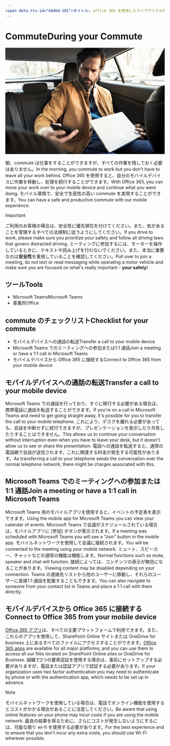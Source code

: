 ```yaml
---
<span data-ttu-id="44d6d-101">タイトル: office 365 を使用したライフサイクルの Commute 説明: 「office 365 の作成者と一緒にすぐに使用できるようになるクイックステップ: {github-id} # karuanag: {} # karuanag ms. date: {@date} # 02/01/2019 ミリ秒トピック: はじめに</span><span class="sxs-lookup"><span data-stu-id="44d6d-101">title:                     # Day in the Life with Office 365 - On Your Commute description:               # Quick steps to be ready for the day at hand with Office 365 author: {github-id}        # karuanag ms.author: {ms-alias}      # karuanag ms.date: {@date}           # 02/01/2019 ms.topic: getting-started  # how-to</span></span>
---
```


# <a name="during-your-commute"></a><span data-ttu-id="44d6d-102">Commute</span><span class="sxs-lookup"><span data-stu-id="44d6d-102">During your Commute</span></span>

![Commute visual](media/ditl_commute.png)

<span data-ttu-id="44d6d-104">朝、commute は仕事をすることができますが、すべての作業を残しておく必要はありません。</span><span class="sxs-lookup"><span data-stu-id="44d6d-104">In the morning, you commute to work but you don't have to leave all your work behind.</span></span> <span data-ttu-id="44d6d-105">Office 365 を使用すると、自分のモバイルデバイスに作業を移動し、処理を続行することができます。</span><span class="sxs-lookup"><span data-stu-id="44d6d-105">With Office 365, you can move your work over to your mobile device and continue what you were doing.</span></span>  <span data-ttu-id="44d6d-106">モバイル環境で、安全で生産性の高い commute を実現することができます。</span><span class="sxs-lookup"><span data-stu-id="44d6d-106">You can have a safe and productive commute with our mobile experience.</span></span>  

> [!IMPORTANT]
> <span data-ttu-id="44d6d-107">ご利用のお客様の場合は、安全性に優先順位を付けてください。また、気があることを管理するすべての法規制に従うようにしてください。</span><span class="sxs-lookup"><span data-stu-id="44d6d-107">If you drive to work, please make sure you prioritize your safety and follow all driving laws that govern distracted driving.</span></span> <span data-ttu-id="44d6d-108">ミーティングに参加するには、モーターを操作しているときに、テキストや読み上げを行わないでください。また、本当に重要なのは**安全性**を重視していることを確認してください。</span><span class="sxs-lookup"><span data-stu-id="44d6d-108">Pull over to join a meeting, do not text or read messaging while operating a motor vehicle and make sure you are focused on what's really important - **your safety**!</span></span>


## <a name="tools"></a><span data-ttu-id="44d6d-109">ツール</span><span class="sxs-lookup"><span data-stu-id="44d6d-109">Tools</span></span>
- <span data-ttu-id="44d6d-110">Microsoft Teams</span><span class="sxs-lookup"><span data-stu-id="44d6d-110">Microsoft Teams</span></span>
- <span data-ttu-id="44d6d-111">事業所</span><span class="sxs-lookup"><span data-stu-id="44d6d-111">Office</span></span> 

## <a name="checklist-for-your-commute"></a><span data-ttu-id="44d6d-112">commute のチェックリスト</span><span class="sxs-lookup"><span data-stu-id="44d6d-112">Checklist for your commute</span></span>
- <span data-ttu-id="44d6d-113">モバイルデバイスへの通話の転送</span><span class="sxs-lookup"><span data-stu-id="44d6d-113">Transfer a call to your mobile device</span></span>
- <span data-ttu-id="44d6d-114">Microsoft Teams でのミーティングへの参加または1:1 通話</span><span class="sxs-lookup"><span data-stu-id="44d6d-114">Join a meeting or have a 1:1 call in Microsoft Teams</span></span>
- <span data-ttu-id="44d6d-115">モバイルデバイスから Office 365 に接続する</span><span class="sxs-lookup"><span data-stu-id="44d6d-115">Connect to Office 365 from your mobile device</span></span>
 
## <a name="transfer-a-call-to-your-mobile-device"></a><span data-ttu-id="44d6d-116">モバイルデバイスへの通話の転送</span><span class="sxs-lookup"><span data-stu-id="44d6d-116">Transfer a call to your mobile device</span></span>
<span data-ttu-id="44d6d-117">Microsoft Teams での通話を行っており、すぐに移行する必要がある場合は、携帯電話に通話を転送することができます。</span><span class="sxs-lookup"><span data-stu-id="44d6d-117">If you're on a call in Microsoft Teams and need to get going straight away, it's possible for you to transfer the call to your mobile telephone.</span></span> <span data-ttu-id="44d6d-118">これにより、デスクを離れる必要があっても、会話を中断せずに続行できますが、プレゼンテーションを表示したり共有したりすることはできません。</span><span class="sxs-lookup"><span data-stu-id="44d6d-118">This allows us to continue your conversation without interruption even when you have to leave your desk, but it doesn't allow us to see or share the presentation.</span></span> <span data-ttu-id="44d6d-119">電話への通話を転送すると、通常の電話網で会話が送信されます。これに関連する料金が発生する可能性があります。</span><span class="sxs-lookup"><span data-stu-id="44d6d-119">As transferring a call to your telephone sends the conversation over the normal telephone network, there might be charges associated with this.</span></span>

## <a name="join-a-meeting-or-have-a-11-call-in-microsoft-teams"></a><span data-ttu-id="44d6d-120">Microsoft Teams でのミーティングへの参加または1:1 通話</span><span class="sxs-lookup"><span data-stu-id="44d6d-120">Join a meeting or have a 1:1 call in Microsoft Teams</span></span>
<span data-ttu-id="44d6d-121">Microsoft Teams 用のモバイルアプリを使用すると、イベントの予定表を表示できます。</span><span class="sxs-lookup"><span data-stu-id="44d6d-121">Using the mobile app for Microsoft Teams you can view your calendar of events.</span></span>  <span data-ttu-id="44d6d-122">Microsoft Teams で会議がスケジュールされている場合は、モバイルアプリに [参加] ボタンが表示されます。</span><span class="sxs-lookup"><span data-stu-id="44d6d-122">If a meeting was scheduled with Microsoft Teams you will see a "Join" button in the mobile app.</span></span> <span data-ttu-id="44d6d-123">モバイルネットワークを使用して会議に接続されます。</span><span class="sxs-lookup"><span data-stu-id="44d6d-123">You will be connected to the meeting using your mobile network.</span></span>  <span data-ttu-id="44d6d-124">ミュート、スピーカー、チャットなどの通常の機能は機能します。</span><span class="sxs-lookup"><span data-stu-id="44d6d-124">Normal functions such as mute, speaker and chat will function.</span></span>  <span data-ttu-id="44d6d-125">接続によっては、コンテンツの表示が無効になることがあります。</span><span class="sxs-lookup"><span data-stu-id="44d6d-125">Viewing content may be disabled depending on your connection.</span></span> <span data-ttu-id="44d6d-126">Teams の連絡先リストから他のユーザーに移動し、それらのユーザーに直接1:1 通話を配置することもできます。</span><span class="sxs-lookup"><span data-stu-id="44d6d-126">You can also navigate to someone from your contact list in Teams and place a 1:1 call with them directly.</span></span> 

## <a name="connect-to-office-365-from-your-mobile-device"></a><span data-ttu-id="44d6d-127">モバイルデバイスから Office 365 に接続する</span><span class="sxs-lookup"><span data-stu-id="44d6d-127">Connect to Office 365 from your mobile device</span></span>
<span data-ttu-id="44d6d-128">[Office 365 アプリ](https://support.office.com/en-us/article/set-up-office-apps-and-email-on-a-mobile-device-7dabb6cb-0046-40b6-81fe-767e0b1f014f?ui=en-US&rs=en-US&ad=US)は、すべての主要プラットフォームで利用できます。また、これらのアプリを使用して、SharePoint Online サイトまたは OneDrive for business 上にあるすべてのファイルにアクセスすることができます。</span><span class="sxs-lookup"><span data-stu-id="44d6d-128">[Office 365 apps](https://support.office.com/en-us/article/set-up-office-apps-and-email-on-a-mobile-device-7dabb6cb-0046-40b6-81fe-767e0b1f014f?ui=en-US&rs=en-US&ad=US) are available for all major platforms, and you can use them to access all our files located on SharePoint Online sites or OneDrive for Business.</span></span> <span data-ttu-id="44d6d-129">組織で2つの要素認証を使用する場合は、事前にセットアップする必要がありますが、電話または認証アプリで認証する必要があります。</span><span class="sxs-lookup"><span data-stu-id="44d6d-129">If your organization uses two factor authentication you may need to authenticate by phone or with the authentication app, which needs to be set up in advance.</span></span>  

> [!NOTE]
> <span data-ttu-id="44d6d-130">モバイルネットワークを使用している場合は、電話でオンライン機能を使用するとコストがかかる場合があることに注意してください。</span><span class="sxs-lookup"><span data-stu-id="44d6d-130">Be aware that using online features on your phone may incur costs if you are using the mobile network.</span></span> <span data-ttu-id="44d6d-131">最良の結果を得るために、さらにコストが発生しないようにするには、可能な限り wi-fi を使用する必要があります。</span><span class="sxs-lookup"><span data-stu-id="44d6d-131">For the best experience and to ensure that you don't incur any extra costs, you should use Wi-Fi wherever possible.</span></span>